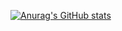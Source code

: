 [![Anurag's GitHub stats](https://github-readme-stats.vercel.app/api?username=tbenr&show_icons=true&theme=dracula)](https://github.com/anuraghazra/github-readme-stats)
